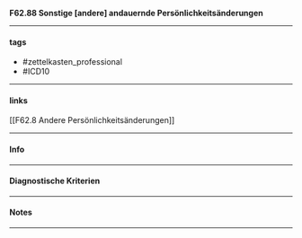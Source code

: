 __F62.88 Sonstige [andere] andauernde Persönlichkeitsänderungen__

___________________________________________
#### tags

- #zettelkasten_professional
- #ICD10 
___________________________________________
#### links

[[F62.8 Andere Persönlichkeitsänderungen]]

___________________________________________
#### Info

___________________________________________
#### Diagnostische Kriterien

___________________________________________
#### Notes

___________________________________________

